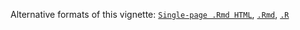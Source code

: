 Alternative formats of this vignette:
[`Single-page .Rmd HTML`](https://htmlpreview.github.io/?https://github.com/tgirke/longevityDrugs/blob/master/vignettes/longevityDrugs.html),
[`.Rmd`](https://raw.githubusercontent.com/tgirke/longevityDrugs/master/vignettes/longevityDrugs.Rmd),
[`.R`](https://raw.githubusercontent.com/tgirke/longevityDrugs/master/vignettes/longevityDrugs.R)

